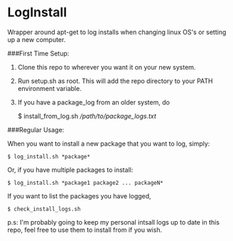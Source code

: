 # LogInstall
Wrapper around apt-get to log installs when changing linux OS's or setting up a new computer.

###First Time Setup:

1. Clone this repo to wherever you want it on your new system.
2. Run setup.sh as root. This will add the repo directory to your PATH environment variable.
3. If you have a package_log from an older system, do

	$ install_from_log.sh */path/to/package_logs.txt*

###Regular Usage:

When you want to install a new package that you want to log, simply:

	$ log_install.sh *package*

Or, if you have multiple packages to install:

	$ log_install.sh *package1 package2 ... packageN*

If you want to list the packages you have logged,

	$ check_install_logs.sh

p.s: I'm probably going to keep my personal intsall logs up to date in this repo, feel free to use them to install from if you wish.
